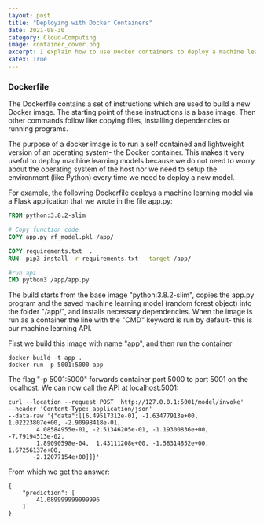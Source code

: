 ```yaml
---
layout: post
title: "Deploying with Docker Containers"
date: 2021-08-30
category: Cloud-Computing
image: container_cover.png
excerpt: I explain how to use Docker containers to deploy a machine learning application.
katex: True
---
```


### Dockerfile

The Dockerfile contains a set of instructions which are used to build a new Docker image. The starting point of these instructions is a base image. Then other commands follow like copying files, installing dependencies or running programs. 

The purpose of a docker image is to run a self contained and lightweight version of an operating system- the Docker container. This makes it very useful to deploy machine learning models because we do not need to worry about the operating system of the host nor we need to setup the environment (like Python) every time we need to deploy a new model.

For example, the following Dockerfile deploys a machine learning model via a Flask application that we wrote in the file app.py:
```Dockerfile
FROM python:3.8.2-slim

# Copy function code
COPY app.py rf_model.pkl /app/

COPY requirements.txt  .
RUN  pip3 install -r requirements.txt --target /app/

#run api
CMD python3 /app/app.py
```
The build starts from the base image "python:3.8.2-slim", copies the app.py program and the saved machine learning model (random forest object) into the folder "/app/", and installs necessary dependencies. When the image is run as a container the line with the "CMD" keyword is run by default- this is our machine learning API.

First we build this image with name "app", and then run the container
```shell
docker build -t app .
docker run -p 5001:5000 app
```
The flag "-p 5001:5000" forwards container port 5000 to port 5001 on the localhost. We can now call the API at localhost:5001:
```shell
curl --location --request POST 'http://127.0.0.1:5001/model/invoke' 
--header 'Content-Type: application/json' 
--data-raw '{"data":[[6.49517312e-01, -1.63477913e+00,  1.02223807e+00, -2.90998418e-01,
        4.08584955e-01, -2.51346205e-01, -1.19300836e+00, -7.79194513e-02,
        1.89090598e-04,  1.43111208e+00, -1.58314852e+00,  1.67256137e+00,
       -2.12077154e+00]]}'
```
From which we get the answer:
```shell
{
    "prediction": [
        41.089999999999996
    ]
}
```